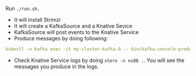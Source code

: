 Run `./run.sh`. 

* It will install Strimzi
* It will create a KafkaSource and a Knative Sevice
* KafkaSource will post events to the Knative Service
* Produce messages by doing following:
```yaml 
kubectl -n kafka exec -it my-cluster-kafka-0 -- bin/kafka-console-producer.sh --broker-list localhost:9092 --topic kafkasource-ns08
```
* Check Knative Service logs by doing `stern -n ns08 .`. You will see the messages you produce in the logs.

